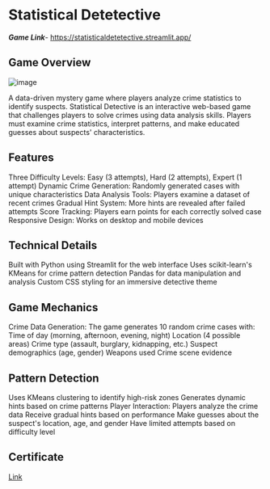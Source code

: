 # Statistical Detetective
***Game Link***- https://statisticaldetetective.streamlit.app/

## Game Overview

![image](https://github.com/user-attachments/assets/de122fe8-5286-4d23-8357-555a2ecdf954)

A data-driven mystery game where players analyze crime statistics to identify suspects.
Statistical Detective is an interactive web-based game that challenges players to solve crimes using data analysis skills. 
Players must examine crime statistics, interpret patterns, and make educated guesses about suspects' characteristics.

## Features
Three Difficulty Levels: Easy (3 attempts), Hard (2 attempts), Expert (1 attempt)
Dynamic Crime Generation: Randomly generated cases with unique characteristics
Data Analysis Tools: Players examine a dataset of recent crimes
Gradual Hint System: More hints are revealed after failed attempts
Score Tracking: Players earn points for each correctly solved case
Responsive Design: Works on desktop and mobile devices

## Technical Details
Built with Python using Streamlit for the web interface
Uses scikit-learn's KMeans for crime pattern detection
Pandas for data manipulation and analysis
Custom CSS styling for an immersive detective theme

## Game Mechanics
Crime Data Generation:
The game generates 10 random crime cases with:
Time of day (morning, afternoon, evening, night)
Location (4 possible areas)
Crime type (assault, burglary, kidnapping, etc.)
Suspect demographics (age, gender)
Weapons used
Crime scene evidence

## Pattern Detection
Uses KMeans clustering to identify high-risk zones
Generates dynamic hints based on crime patterns
Player Interaction:
Players analyze the crime data
Receive gradual hints based on performance
Make guesses about the suspect's location, age, and gender
Have limited attempts based on difficulty level

## Certificate
[Link](https://github.com/yuu2430/StatisticalDetetective/blob/main/open%20house%20participation.pdf)

